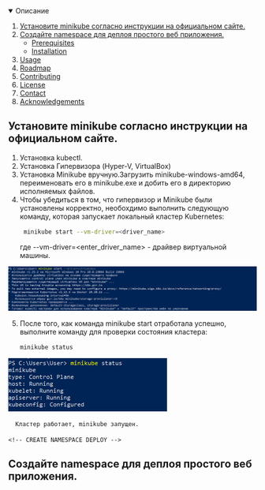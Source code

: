 <!-- Описание -->
<details open="open">
  <summary>Описание</summary>
  <ol>
    <li>
      <a href="#Установите-minikube-согласно-инструкции-на-официальном-сайте">Установите minikube согласно инструкции на официальном сайте.</a>
    </li>
    <li>
      <a href="#Создайте-namespace-для-деплоя-простого-веб-приложения.">Создайте namespace для деплоя простого веб приложения.</a>
      <ul>
        <li><a href="#prerequisites">Prerequisites</a></li>
        <li><a href="#installation">Installation</a></li>
      </ul>
    </li>
    <li><a href="#usage">Usage</a></li>
    <li><a href="#roadmap">Roadmap</a></li>
    <li><a href="#contributing">Contributing</a></li>
    <li><a href="#license">License</a></li>
    <li><a href="#contact">Contact</a></li>
    <li><a href="#acknowledgements">Acknowledgements</a></li>
  </ol>
</details>



<!-- INSTALL MINIKUBE -->
## Установите minikube согласно инструкции на официальном сайте.
  1. Установка kubectl.
  2. Установка Гипервизора (Hyper-V, VirtualBox)
  3. Установка Minikube вручную.Загрузить minikube-windows-amd64, переименовать его в minikube.exe и добить его в директорию исполняемых файлов.
  4. Чтобы убедиться в том, что гипервизор и Minikube были установлены корректно, необохдимо выполнить следующую команду, которая запускает локальный кластер Kubernetes:
      ```sh
       minikube start --vm-driver=<driver_name>
      ```
      где --vm-driver=<enter_driver_name> - драйвер виртуальной машины.
  <p align="center">
  <a href="https://github.com/DmitryBond/WorkWithKubernetes/blob/main/images/start_kube.PNG">
    <img src="images/start_kube.PNG">
  </a>
  <p align="center">
  
   5. После того, как команда minikube start отработала успешно, выполните команду для проверки состояния кластера:
      ```sh
      minikube status
      ```
      <p align="center">
  <a href="https://github.com/DmitryBond/WorkWithKubernetes/blob/main/images/minikube_status.PNG">
    <img src="images/minikube_status.PNG">
  </a>
  <p align="center">
    
      Кластер работает, minikube запущен.
    
    <!-- CREATE NAMESPACE DEPLOY -->
## Создайте namespace для деплоя простого веб приложения.
